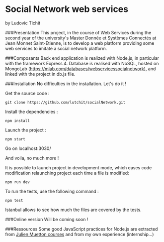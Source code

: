 # Social Network web services
by
Ludovic Tichit

###Presentation
This project, in the course of Web Services during the second year of the university's Master Donnée et Systèmes Connectés at Jean Monnet Saint-Etienne, is to develop a web platform providing some web services to imitate a social network platform.

###Composants
Back end application is realized with Node.js, in particular with the framework Express 4.
Database is realised with NoSQL, hosted on MongoLab (https://mlab.com/databases/webservicessocialnetwork), and linked with the project in db.js file.

###Installation
No difficulties in the installation. Let's do it !

Get the source code :
```
git clone https://github.com/lutchit/socialNetwork.git 
```

Install the dependencies :
```
npm install
```

Launch the project :
```
npm start
```
Go on localhost:3030/

And voila, no much more !

It is possible to launch project in development mode, which eases code modification relaunching project each time a file is modified:
```
npm run dev
```

To run the tests, use the following command :
```
npm test
```
Istanbul allows to see how much the files are covered by the tests.

###Online version
Will be coming soon !

###Ressources
Some good JavaScript practices for Node.js are extracted from [Julien Muetton courses](http://edu.muetton.me/) and from my own experience (internship...)
